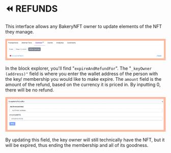 # ⏪ REFUNDS

This interface allows any BakeryNFT owner to update elements of the NFT they manage.

![](<../../.gitbook/assets/1 (6).png>)

In the block explorer, you'll find "`expireAndRefundFor`". The "`_keyOwner (address)"` field is where you enter the wallet address of the person with the key/ membership you would like to make expire. The `amount` field is the amount of the refund, based on the currency it is priced in. By inputting 0, there will be no refund.

![](<../../.gitbook/assets/image (8).png>)

By updating this field, the key owner will still technically have the NFT, but it will be expired, thus ending the membership and all of its goodness.

